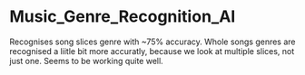 # Music_Genre_Recognition_AI
Recognises song slices genre with ~75% accuracy.
Whole songs genres are recognised a liitle bit more accuratly, because we look at multiple slices, not just one.
Seems to be working quite well.
